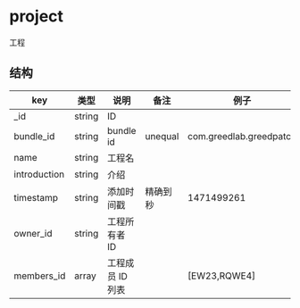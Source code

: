 # project

工程

## 结构

| key | 类型 | 说明 | 备注 | 例子 |
| --- | --- | --- | --- | --- |
| _id | string | ID |  |  |
| bundle_id | string | bundle id | unequal | com.greedlab.greedpatch |
| name | string | 工程名 |  |  |
| introduction | string | 介绍 |  |  |
| timestamp | string | 添加时间戳 | 精确到秒 | 1471499261 |
| owner_id | string | 工程所有者 ID |  |  |
| members_id | array | 工程成员 ID 列表 |  | [EW23,RQWE4] |
